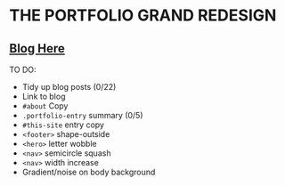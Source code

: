 # THE PORTFOLIO GRAND REDESIGN

## [Blog Here](https://startinmerc.home.blog/)

TO DO:

* Tidy up blog posts (0/22)
* Link to blog
* `#about` Copy
* `.portfolio-entry` summary (0/5)
* `#this-site` entry copy
* `<footer>` shape-outside
* `<hero>` letter wobble
* `<nav>` semicircle squash
* `<nav>` width increase
* Gradient/noise on body background
